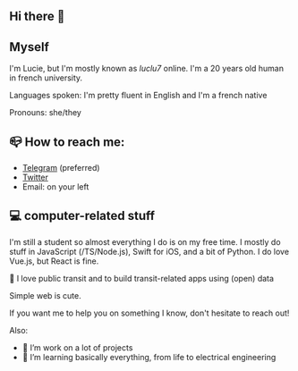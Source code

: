 ## Hi there 👋

## Myself

I'm Lucie, but I'm mostly known as _luclu7_ online. I'm a 20 years old human in french university.

Languages spoken: I'm pretty fluent in English and I'm a french native

Pronouns: she/they

## 📪 How to reach me:

- [Telegram](https://t.me/luclu7) (preferred)
- [Twitter](https://twitter.com/luclu7_)
- Email: on your left

## 💻 computer-related stuff

I'm still a student so almost everything I do is on my free time. I mostly do stuff in JavaScript (/TS/Node.js), Swift for iOS, and a bit of Python. I do love Vue.js, but React is fine.

🚊 I love public transit and to build transit-related apps using (open) data

Simple web is cute.

If you want me to help you on something I know, don't hesitate to reach out!

Also:
- 🔭 I’m work on a lot of projects
- 🌱 I’m learning basically everything, from life to electrical engineering
